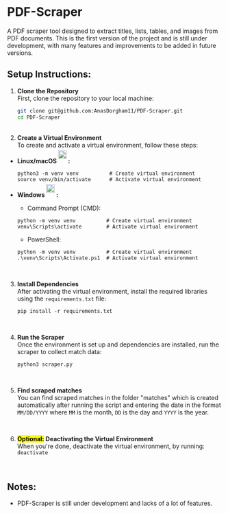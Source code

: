 # PDF-Scraper
A PDF scraper tool designed to extract titles, lists, tables, and images from PDF documents. This is the first version of the project and is still under development, with many features and improvements to be added in future versions.

## Setup Instructions:

1. **Clone the Repository** <br />
   First, clone the repository to your local machine:
   ```bash
   git clone git@github.com:AnasDorgham11/PDF-Scraper.git
   cd PDF-Scraper
   ```
      <br />
2. **Create a Virtual Environment** <br />
   To create and activate a virtual environment, follow these steps:
- **<div style="display: flex; align-items: bottom;"><span>Linux/macOS </span><a href="https://skillicons.dev"><img src="https://skillicons.dev/icons?i=linux&theme=light" alt="linux" width="20px" height="20px" style="position: relative; top: -10px;"/></a> :</div>** 
   ```
   python3 -m venv venv          # Create virtual environment
   source venv/bin/activate      # Activate virtual environment
   ```


- **<div style="display: flex; align-items: bottom;"><span>Windows </span><a href="https://skillicons.dev"><img src="https://skillicons.dev/icons?i=windows&theme=light" alt="Windows" width="20px" height="20px" style="position: relative; top: -10px;"/></a> :</div>** 
    - Command Prompt (CMD):
    ```
    python -m venv venv          # Create virtual environment
    venv\Scripts\activate        # Activate virtual environment
    ```
    - PowerShell:
    ```
    python -m venv venv          # Create virtual environment
    .\venv\Scripts\Activate.ps1  # Activate virtual environment
    ```
     <br />
3. **Install Dependencies**<br />
   After activating the virtual environment, install the required libraries using the ```requirements.txt``` file:
   ```
   pip install -r requirements.txt
   ```


   <br />
4. **Run the Scraper**<br />
   Once the environment is set up and dependencies are installed, run the scraper to collect match data:
   ```
   python3 scraper.py
   ```

   <br />
5. **Find scraped matches**<br />
   You can find scraped matches in the folder "matches" which is created automatically after running the script and entering the date in the format ```MM/DD/YYYY``` where ```MM``` is the month, ```DD``` is the day and ```YYYY``` is the year.

   <br />
6. **<mark>Optional:</mark> Deactivating the Virtual Environment**<br />
   When you're done, deactivate the virtual environment, by running:
   ```deactivate```

   <br />
## Notes:
   - PDF-Scraper is still under development and lacks of a lot of features.

